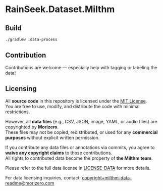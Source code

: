 # RainSeek.Dataset.Milthm

## Build

```bash
./gradlew :data-process
```

## Contribution

Contributions are welcome — especially help with tagging or labeling the data!

## Licensing

All **source code** in this repository is licensed under the [MIT License](./LICENSE).  
You are free to use, modify, and distribute the code with minimal restrictions.

However, all **data files** (e.g., CSV, JSON, image, YAML, or audio files) are copyrighted by **Morizero**.  
These files may not be copied, redistributed, or used for any **commercial purposes** without explicit written permission.

If you contribute any data files or annotations via commits, you agree to **waive any copyright claims** to those contributions.  
All rights to contributed data become the property of **the Milthm team**.

Please refer to the full data license in [LICENSE-DATA](./LICENSE-DATA) for more details.

For data licensing inquiries, contact: [copyright+milthm-data-readme@morizero.com](mailto:copyright+milthm-data-readme@morizero.com)
